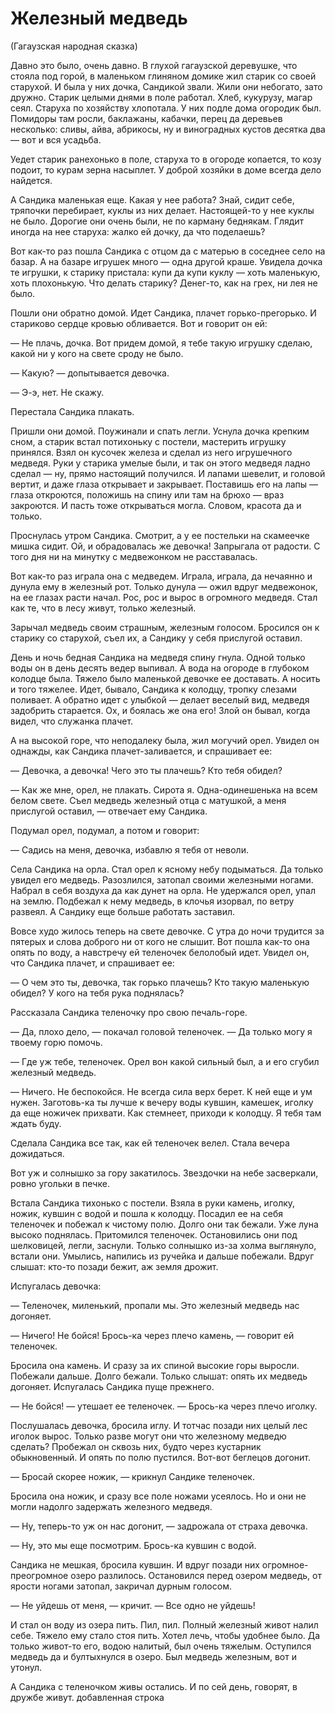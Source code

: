 # Железный медведь
(Гагаузская народная сказка)

Давно это было, очень давно.
В глухой гагаузской деревушке, что стояла под горой, в маленьком глиняном домике жил старик со своей старухой.
И была у них дочка, Сандикой звали.
Жили они небогато, зато дружно.
Старик целыми днями в поле работал.
Хлеб, кукурузу, магар сеял.
Старуха по хозяйству хлопотала.
У них подле дома огородик был.
Помидоры там росли, баклажаны, кабачки, перец да деревьев несколько: сливы, айва, абрикосы, ну и виноградных кустов десятка два — вот и вся усадьба.

Уедет старик ранехонько в поле, старуха то в огороде копается, то козу подоит, то курам зерна насыплет.
У доброй хозяйки в доме всегда дело найдется.

А Сандика маленькая еще.
Какая у нее работа?
Знай, сидит себе, тряпочки перебирает, куклы из них делает.
Настоящей-то у нее куклы не было.
Дорогие они очень были, не по карману беднякам.
Глядит иногда на нее старуха: жалко ей дочку, да что поделаешь?

Вот как-то раз пошла Сандика с отцом да с матерью в соседнее село на базар.
А на базаре игрушек много — одна другой краше.
Увидела дочка те игрушки, к старику пристала: купи да купи куклу — хоть маленькую, хоть плохонькую.
Что делать старику?
Денег-то, как на грех, ни лея не было.

Пошли они обратно домой.
Идет Сандика, плачет горько-прегорько.
И стариково сердце кровью обливается.
Вот и говорит он ей:

— Не плачь, дочка.
Вот придем домой, я тебе такую игрушку сделаю, какой ни у кого на свете сроду не было.

— Какую? — допытывается девочка.

— Э-э, нет.
Не скажу.

Перестала Сандика плакать.

Пришли они домой.
Поужинали и спать легли.
Уснула дочка крепким сном, а старик встал потихоньку с постели, мастерить игрушку принялся.
Взял он кусочек железа и сделал из него игрушечного медведя.
Руки у старика умелые были, и так он этого медведя ладно сделал — ну, прямо настоящий получился.
И лапами шевелит, и головой вертит, и даже глаза открывает и закрывает.
Поставишь его на лапы — глаза откроются, положишь на спину или там на брюхо — враз закроются.
И пасть тоже открываться могла.
Словом, красота да и только.

Проснулась утром Сандика.
Смотрит, а у ее постельки на скамеечке мишка сидит.
Ой, и обрадовалась же девочка!
Запрыгала от радости.
С того дня ни на минутку с медвежонком не расставалась.

Вот как-то раз играла она с медведем.
Играла, играла, да нечаянно и дунула ему в железный рот.
Только дунула — ожил вдруг медвежонок, на ее глазах расти начал.
Рос, рос и вырос в огромного медведя.
Стал как те, что в лесу живут, только железный.

Зарычал медведь своим страшным, железным голосом.
Бросился он к старику со старухой, съел их, а Сандику у себя прислугой оставил.

День и ночь бедная Сандика на медведя спину гнула.
Одной только воды он в день десять ведер выпивал.
А вода на огороде в глубоком колодце была.
Тяжело было маленькой девочке ее доставать.
А носить и того тяжелее.
Идет, бывало, Сандика к колодцу, тропку слезами поливает.
А обратно идет с улыбкой — делает веселый вид, медведя задобрить старается.
Ох, и боялась же она его!
Злой он бывал, когда видел, что служанка плачет.

А на высокой горе, что неподалеку была, жил могучий орел.
Увидел он однажды, как Сандика плачет-заливается, и спрашивает ее:

— Девочка, а девочка!
Чего это ты плачешь?
Кто тебя обидел?

— Как же мне, орел, не плакать.
Сирота я.
Одна-одинешенька на всем белом свете.
Съел медведь железный отца с матушкой, а меня прислугой оставил, — отвечает ему Сандика.

Подумал орел, подумал, а потом и говорит:

— Садись на меня, девочка, избавлю я тебя от неволи.

Села Сандика на орла.
Стал орел к ясному небу подыматься.
Да только увидел его медведь.
Разозлился, затопал своими железными ногами.
Набрал в себя воздуха да как дунет на орла.
Не удержался орел, упал на землю.
Подбежал к нему медведь, в клочья изорвал, по ветру развеял.
А Сандику еще больше работать заставил.

Вовсе худо жилось теперь на свете девочке.
С утра до ночи трудится за пятерых и слова доброго ни от кого не слышит.
Вот пошла как-то она опять по воду, а навстречу ей теленочек белолобый идет.
Увидел он, что Сандика плачет, и спрашивает ее:

— О чем это ты, девочка, так горько плачешь?
Кто такую маленькую обидел?
У кого на тебя рука поднялась?

Рассказала Сандика теленочку про свою печаль-горе.

— Да, плохо дело, — покачал головой теленочек. — Да только могу я твоему горю помочь.

— Где уж тебе, теленочек.
Орел вон какой сильный был, а и его сгубил железный медведь.

— Ничего.
Не беспокойся.
Не всегда сила верх берет.
К ней еще и ум нужен.
Заготовь-ка ты лучше к вечеру воды кувшин, камешек, иголку да еще ножичек прихвати.
Как стемнеет, приходи к колодцу.
Я тебя там ждать буду.

Сделала Сандика все так, как ей теленочек велел.
Стала вечера дожидаться.

Вот уж и солнышко за гору закатилось.
Звездочки на небе засверкали, ровно угольки в печке.

Встала Сандика тихонько с постели.
Взяла в руки камень, иголку, ножик, кувшин с водой и пошла к колодцу.
Посадил ее на себя теленочек и побежал к чистому полю.
Долго они так бежали.
Уже луна высоко поднялась.
Притомился теленочек.
Остановились они под шелковицей, легли, заснули.
Только солнышко из-за холма выглянуло, встали они.
Умылись, напились из ручейка и дальше побежали.
Вдруг слышат: кто-то позади бежит, аж земля дрожит.

Испугалась девочка:

— Теленочек, миленький, пропали мы.
Это железный медведь нас догоняет.

— Ничего!
Не бойся!
Брось-ка через плечо камень, — говорит ей теленочек.

Бросила она камень.
И сразу за их спиной высокие горы выросли.
Побежали дальше.
Долго бежали.
Только слышат: опять их медведь догоняет.
Испугалась Сандика пуще прежнего.

— Не бойся! — утешает ее теленочек. — Брось-ка через плечо иголку.

Послушалась девочка, бросила иглу.
И тотчас позади них целый лес иголок вырос.
Только разве могут они что железному медведю сделать?
Пробежал он сквозь них, будто через кустарник обыкновенный.
И опять по полю пустился.
Вот-вот беглецов догонит.

— Бросай скорее ножик, — крикнул Сандике теленочек.

Бросила она ножик, и сразу все поле ножами усеялось.
Но и они не могли надолго задержать железного медведя.

— Ну, теперь-то уж он нас догонит, — задрожала от страха девочка.

— Ну, это мы еще посмотрим.
Брось-ка кувшин с водой.

Сандика не мешкая, бросила кувшин.
И вдруг позади них огромное-преогромное озеро разлилось.
Остановился перед озером медведь, от ярости ногами затопал, закричал дурным голосом.

— Не уйдешь от меня, — кричит. — Все одно не уйдешь!

И стал он воду из озера пить.
Пил, пил.
Полный железный живот налил себе.
Тяжело ему стало стоя пить.
Хотел лечь, чтобы удобнее было.
Да только живот-то его, водою налитый, был очень тяжелым.
Оступился медведь да и бултыхнулся в озеро.
Был медведь железным, вот и утонул.

А Сандика с теленочком живы остались.
И по сей день, говорят, в дружбе живут.
добавленная строка
